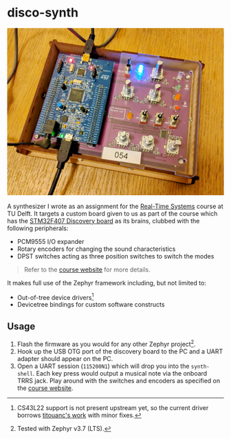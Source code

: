 # disco-synth

![The synthesizer board](./assets/board.jpg)

A synthesizer I wrote as an assignment for the [Real-Time Systems][1] course
at TU Delft. It targets a custom board given to us as part of the course which
has the [STM32F407 Discovery board][2] as its brains, clubbed with the
following peripherals:

- PCM9555 I/O expander
- Rotary encoders for changing the sound characteristics
- DPST switches acting as three position switches to switch the modes

> Refer to the [course website][3] for more details.

It makes full use of the Zephyr framework including, but not limited to:

- Out-of-tree device drivers[^1]
- Devicetree bindings for custom software constructs

## Usage

1. Flash the firmware as you would for any other Zephyr project[^2].
2. Hook up the USB OTG port of the discovery board to the PC and a UART adapter
   should appear on the PC.
3. Open a UART session (`115200N1`) which will drop you into the `synth-shell`.
   Each key press would output a musical note via the onboard TRRS jack. Play
   around with the switches and encoders as specified on the [course website][3].

[1]: https://cese.ewi.tudelft.nl/real-time-systems/
[2]: https://www.st.com/en/evaluation-tools/stm32f4discovery.html
[3]: https://cese.ewi.tudelft.nl/real-time-systems/assignment_b/synthesizer.html

[^1]:
    CS43L22 support is not present upstream yet, so the current driver borrows
    [titouanc's work](https://github.com/titouanc/zephyr-1/pull/3) with minor fixes.

[^2]: Tested with Zephyr v3.7 (LTS).

